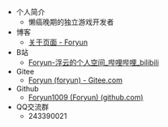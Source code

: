 - 个人简介
  - 懒癌晚期的独立游戏开发者
- 博客
  - [关于页面 - Foryun](http://www.foryun.com.cn/s/about)
- B站
  - [Foryun-浮云的个人空间_哔哩哔哩_bilibili](https://space.bilibili.com/2920221)
- Gitee
  - [Foryun (foryun) - Gitee.com](https://gitee.com/foryun)
- Github
  - [Foryun1009 (Foryun) (github.com)](https://github.com/Foryun1009)
- QQ交流群
  - 243390021
